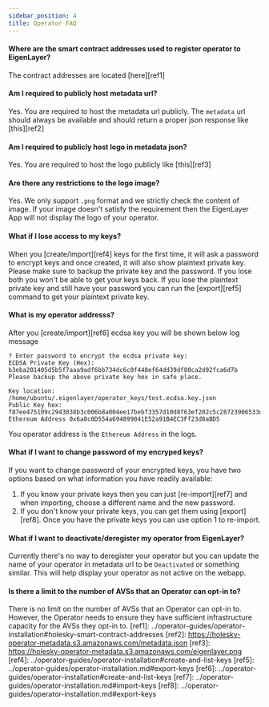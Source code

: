 ```yaml
---
sidebar_position: 4
title: Operator FAQ
---
```



#### Where are the smart contract addresses used to register operator to EigenLayer?

The contract addresses are located [here][ref1]

#### Am I required to publicly host metadata url?

Yes. You are required to host the metadata url publicly. The `metadata` url should always be available and should return a proper json response like [this][ref2]

#### Am I required to publicly host logo in metadata json?

Yes. You are required to host the logo publicly like [this][ref3]

#### Are there any restrictions to the logo image?

Yes. We only support `.png` format and we strictly check the content of image. If your image doesn't satisfy the requirement then the EigenLayer App will not display the logo of your operator.

#### What if I lose access to my keys?

When you [create/import][ref4] keys for the first time, it will ask a password to encrypt keys and once created, it will also show plaintext private key. Please make sure to backup the private key and the password. If you lose both you won't be able to get your keys back. If you lose the plaintext private key and still have your password you can run the [export][ref5] command to get your plaintext private key.

#### What is my operator addresss?

After you [create/import][ref6] ecdsa key you will be shown below log message

```
? Enter password to encrypt the ecdsa private key:
ECDSA Private Key (Hex):  b3eba201405d5b5f7aaa9adf6bb734dc6c0f448ef64dd39df80ca2d92fca6d7b
Please backup the above private key hex in safe place.

Key location: /home/ubuntu/.eigenlayer/operator_keys/test.ecdsa.key.json
Public Key hex:  f87ee475109c2943038b3c006b8a004ee17bebf3357d10d8f63ef202c5c28723906533dccfda5d76c1da0a9f05cc6d32085ca1af8aaab5a28171474b1ad0aa68
Ethereum Address 0x6a8c0D554a694899041E52a91B4EC3Ff23d8aBD5
```

You operator address is the `Ethereum Address` in the logs.

#### What if I want to change password of my encryped keys?

If you want to change password of your encrypted keys, you have two options based on what information you have readily available:

1. If you know your private keys then you can just [re-import][ref7] and when importing, choose a different name and the new password.
2. If you don't know your private keys, you can get them using [export][ref8]. Once you have the private keys you can use option 1 to re-import.

#### What if I want to deactivate/deregister my operator from EigenLayer?

Currently there's no way to deregister your operator but you can
update the name of your operator in metadata url to be `Deactivated` or something similar. This will help display your operator as not active on the webapp.

#### Is there a limit to the number of AVSs that an Operator can opt-in to?

There is no limit on the number of AVSs that an Operator can opt-in to. However, the Operator needs to ensure they have sufficient infrastructure capacity for the AVSs they opt-in to.
[ref1]: ../operator-guides/operator-installation#holesky-smart-contract-addresses
[ref2]: https://holesky-operator-metadata.s3.amazonaws.com/metadata.json
[ref3]: https://holesky-operator-metadata.s3.amazonaws.com/eigenlayer.png
[ref4]: ../operator-guides/operator-installation#create-and-list-keys
[ref5]: ../operator-guides/operator-installation.md#export-keys
[ref6]: ../operator-guides/operator-installation#create-and-list-keys
[ref7]: ../operator-guides/operator-installation.md#import-keys
[ref8]: ../operator-guides/operator-installation.md#export-keys